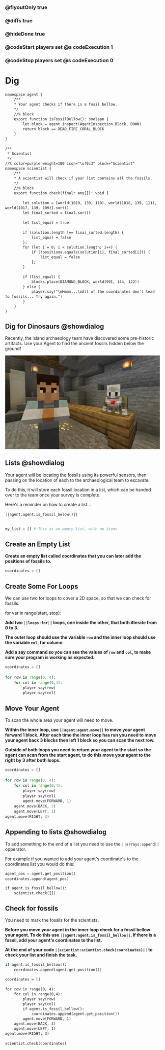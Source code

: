 ### @flyoutOnly true
### @diffs true
### @hideDone true
### @codeStart players set @s codeExecution 1
### @codeStop players set @s codeExecution 0

# Dig

```customts
namespace agent {
    /**
    * Your agent checks if there is a fosil bellow.
    */
    //% block
    export function isFossilBellow(): boolean {
        let block = agent.inspect(AgentInspection.Block, DOWN)
        return block == DEAD_FIRE_CORAL_BLOCK
    }
}

/**
 * Scientist
 */
//% color=purple weight=100 icon="\uf0c3" block="Scientist"
namespace scientist {
    /**
    * A scientist will check if your list contains all the fossils.
    */
    //% block
    export function check(final: any[]): void {

        let solution = [world(1019, 139, 110), world(1018, 139, 111), world(1017, 139, 109)].sort()
        let final_sorted = final.sort()

        let list_equal = true

        if (solution.length !== final_sorted.length) {
            list_equal = false
        };
        for (let i = 0; i < solution.length; i++) {
            if (!positions.equals(solution[i], final_sorted[i])) {
                list_equal = false
            };
        }

        if (list_equal) {
            blocks.place(DIAMOND_BLOCK, world(991, 144, 122))
        } else {
            player.say("\nHmmm...\nAll of the coordinates don't lead to fossils... Try again.")
        }
    }
}
```

## Dig for Dinosaurs @showdialog
Recently, the island archaeology team have discovered some pre-historic artifacts. Use your Agent to find the ancient fossils hidden below the ground!

![Cover image](https://raw.githubusercontent.com/CausewayDigital/Minecraft-EE-MakeCode/refs/heads/master/tutorials/python-islands/island-6/dig/cover.png)

## Lists @showdialog
Your agent will be locating the fossils using its powerful sensors, then passing on the location of each to the archaeological team to excavate.      

To do this, it will store each fossil location in a list, which can be handed over to the team once your survey is complete.   

Here's a reminder on how to create a list...

`||agent:agent.is_fossil_below()||`

```python

my_list = [] # This is an empty list, with no items

```

## Create an Empty List
**Create an empty list called coordinates that you can later add the positions of fossils to.**

```python
coordinates = []
```

## Create Some For Loops
We can use two for loops to cover a 2D space, so that we can check for fossils.

for var in range(start, stop):

**Add two `||loops:for||` loops, one inside the other, that both itterate from 0 to 3.**

**The outer loop should use the variable `row` and the inner loop should use the variable `col`, for column**

**Add a say command so you can see the values of `row` and `col`, to make sure your program is working as expected.**
```python
coordinates = []

for row in range(0, 4):
    for col in range(0,4):
        player.say(row)
        player.say(col)
```

## Move Your Agent
To scan the whole area your agent will need to move.

**Within the inner loop, use `||agent:agent.move||` to move your agent forward 1 block. After each time the inner loop has run you need to move your agent back 3 blocks then left 1 block so you can scan the next row.**

**Outside of both loops you need to return your agent to the start so the agent can scan from the start agent, to do this move your agent to the right by 3 after both loops.**

```python
coordinates = []

for row in range(0, 4):
    for col in range(0,4):
        player.say(row)
        player.say(col)
        agent.move(FORWARD, 1)
    agent.move(BACK, 3)
    agent.move(LEFT, 1)
agent.move(RIGHT, 3)
```

## Appending to lists @showdialog
To add something to the end of a list you need to use the `||arrays:append||` opperator.

For example if you wanted to add your agent's coordinate's to the coordinates list you would do this:

```python
agent_pos = agent.get_position()
coordinates.append(agent_pos)
```

```ghost
if agent.is_fossil_bellow():
    scientist.check([])
```

## Check for fossils
You need to mark the fossils for the scientists.

**Before you move your agent in the inner loop check for a fossil bellow your agent. To do this use `||agent:agent.is_fossil_bellow||`. If there is a fossil, add your agent's coordinates to the list.**

**At the end of your code `||scientist:scientist.check(coordinates)||` to check your list and finish the task.**

```python
if agent.is_fossil_bellow():
    coordinates.append(agent.get_position())
```

```ghost
coordinates = []

for row in range(0, 4):
    for col in range(0,4):
        player.say(row)
        player.say(col)
        if agent.is_fossil_bellow():
            coordinates.append(agent.get_position())
        agent.move(FORWARD, 1)
    agent.move(BACK, 3)
    agent.move(LEFT, 1)
agent.move(RIGHT, 3)

scientist.check(coordinates)
```
